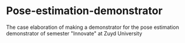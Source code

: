 # Pose-estimation-demonstrator
The case elaboration of making a demonstrator for the pose estimation demonstrator of semester "Innovate" at Zuyd University
